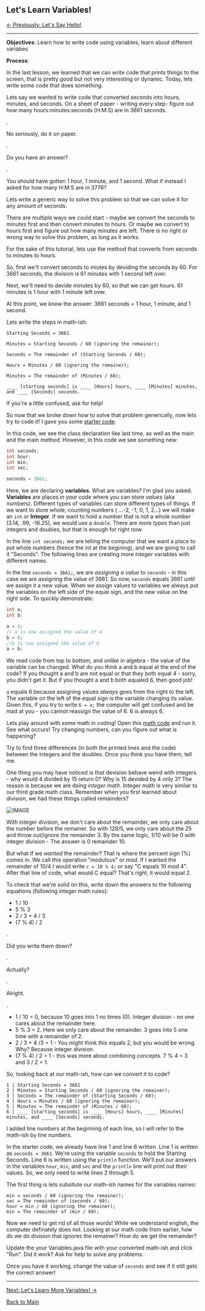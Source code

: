 ## Let's Learn Variables!

[<- Previously: Let's Say Hello!](https://raw.githubusercontent.com/Filip3314/LetsLearnProgramming/master/StartingPoints/HelloWorld.java)

----------------------------------------------------------------------------------------

**Objectives**: Learn how to write code using variables, learn about different variabes

**Process**: 

In the last lesson, we learned that we can write code that prints things to the screen, that is pretty good but not very interesting or dynamic. Today, lets write some code that does something. 

Lets say we wanted to write code that converted seconds into hours, minutes, and seconds. On a sheet of paper - writing every step- figure out how many hours:minutes:seconds (H:M:S) are in 3661 seconds.

.

No seriously, do it on paper.

.

Do you have an answer?

.

You should have gotten 1 hour, 1 minute, and 1 second. What if instead I asked for how many H:M:S are in 3776? 

Lets write a generic way to solve this problem so that we can solve it for any amount of seconds.

There are multiple ways we could start - maybe we convert the seconds to minutes first and then convert minutes to hours. Or maybe we convert to hours first and figure out how many minutes are left. There is no right or wrong way to solve this problem, as long as it works. 

For the sake of this tutorial, lets use the method that converts from seconds to minutes to hours.

So, first we'll convert seconds to miutes by deviding the seconds by 60. For 3661 seconds, the division is 61 minutes with 1 second left over.

Next, we'll need to devide minutes by 60, so that we can get hours. 61 minutes is 1 hour with 1 minute left over.

At this point, we know the answer: 3661 seconds = 1 hour, 1 minute, and 1 second.

Lets write the steps in math-ish:
```
Starting Seconds = 3661

Minutes = Starting Seconds / 60 (ignoring the remainer);

Seconds = The remainder of (Starting Seconds / 60);

Hours = Minutes / 60 (ignoring the remainer);

Minutes = The remainder of (Minutes / 60);

____ [starting seconds] is ____ [Hours] hours, ____ [Minutes] minutes, and ____ [Seconds] seconds.
```

If you're a little confused, ask for help!

So now that we broke down how to solve that problem generically, now lets try to code it! I gave you some [starter code](https://raw.githubusercontent.com/Filip3314/LetsLearnProgramming/master/StartingPoints/Variables.java).

In this code, we see the class declaration like last time, as well as the main and the main method. However, in this code we see something new:

``` Java
int seconds;
int hour; 
int min; 
int sec;

seconds = 3661;
```

Here, we are declaring **variables**. What are variables? I'm glad you asked. **Variables** are places in your code where you can store *values* (aka numbers).  Different types of variables can store different types of things. If we want to store whole, counting numbers ( ...-2, -1, 0, 1, 2...) we will make an ```int``` or **Integer**. If we want to hold a number that is not a whole number (3.14, .99, -16.25), we would use a ```double```. There are more *types* than just integers and doubles, but that is enough for right now.



In the line ```int seconds;``` we are telling the computer that we want a place to put whole numbers (hence the int at the begining), and we are going to call it "Seconds". 
The following lines are creating more *integer* variables with different names.

In the line ``` seconds = 3661; ```, we are *assigning a value* to ```seconds``` - in this case we are assigning the value of 3661. So now, ```seconds``` equals 3661 until we assign it a new value. When we assign values to variables we always put the variables on the left side of the equal sign, and the new value on the right side. To quickly demonstrate:

``` Java
int a;
int b;

a = 4;
// a is now assigned the value of 4
b = 6;
//b is now assigned the value of 6
a = b;
```

We read code from top to bottom, and unlike in algebra - the value of the variable can be changed. What do you think a and b equal at the end of the code?
If you thought a and b are not equal or that they both equal 4 - sorry, you didn't get it. But if you thought a and b both equaled 6, then good job!

```a``` equals 6 because assigning values *always* goes from the right to the left. The variable on the left of the equal sign is the variable changing its value. Given this, if you try to write ```6 = a;``` the computer will get confused and be mad at you - you cannot reassign the value of 6. 6 is always 6.

Lets play around with some math in coding! Open this [math code](https://raw.githubusercontent.com/Filip3314/LetsLearnProgramming/master/StartingPoints/Math.java) and run it. See what occurs! Try changing numbers, can you figure out what is happening?

Try to find three differences (in both the printed lines and the code) between the integers and the doubles. Once you think you have them, tell me.

One thing you may have noticed is that devision behave weird with integers - why would 4 divided by 15 return 0? Why is 15 devided by 4 only 3? The reason is because we are doing *integer math*. Integer math is very similar to our third grade math class. Remember when you first learned about division, we had these things called remainders? 

![IMAGE](https://dj1hlxw0wr920.cloudfront.net/userfiles/wyzfiles/b410fcc6-7a7b-45a0-81b9-354423866db9.gif)

With integer division, we don't care about the remainder, we only care about the number before the remainer. So with 128/5, we only care about the 25 and throw out/ignore the remainder 3. By the same logic, 1/10 will be 0 with integer division - The answer is 0 remainder 10. 

But what if we *wanted* the remainder? That is where the percent sign (%) comes in. We call this operation "modulous" or *mod*. If I wanted the remainder of 10/4 I would write ```c = 10 % 4;``` or say "C equals 10 mod 4". After that line of code, what would C equal? That's right, it would equal 2. 

To check that we're solid on this, write down the answers to the following equations (following integer math rules):
- 1 / 10
- 5 % 3
- 2 / 3 + 4 / 3
- (7 % 4) / 2

.

Did you write them down?

.

Actually?

.

Alright. 

.

- 1 / 10 = 0, because 10 goes into 1 no times (0). Integer division - no one cares about the remainder here.
- 5 % 3 = 2. Here we only care about the remainder. 3 goes into 5 one time with a remainder of 2.
- 2 / 3 + 4 /3 = 1 - You might think this equals 2, but you would be wrong. Why? Because integer division.
- (7 % 4) / 2 = 1 - this was more about combining concepts. 7 % 4 = 3 and 3 / 2 = 1. 

So, looking back at our math-ish, how can we convert it to code?
```
1 | Starting Seconds = 3661
2 | Minutes = Starting Seconds / 60 (ignoring the remainer);
3 | Seconds = The remainder of (Starting Seconds / 60);
4 | Hours = Minutes / 60 (ignoring the remainer);
5 | Minutes = The remainder of (Minutes / 60);
6 | ____ [starting seconds] is ____ [Hours] hours, ____ [Minutes] minutes, and ____ [Seconds] seconds.
```
I added line numbers at the beginning of each line, so I will refer to the math-ish by line numbers.

In the starter code, we already have line 1 and line 6 written. Line 1 is written as ```seconds = 3661```. We're using the variable ```seconds``` to hold the Starting Seconds. Line 6 is written using the ```println``` function. We'll put our answers in the variables ```hour```, ```min```, and ```sec``` and the ```println``` line will print out their values. So, we only need to write lines 2 through 5.

The first thing is lets subsitute our math-ish names for the variables names:
```
min = seconds / 60 (ignoring the remainer);
sec = The remainder of (seconds / 60);
hour = min / 60 (ignoring the remainer);
min = The remainder of (min / 60);
```
Now we need to get rid of all those words! While we understand english, the computer definately does not. Looking at our math code from earlier, how do we do division that ignores the remainer? How do we get the remainder? 

Update the your Variables.java file with your converted math-ish and click "Run". Did it work? Ask for help to solve any problems. 

Once you have it working, change the value of ```seconds``` and see if it still gets the correct answer!

----------------------------------------------------------------------------------------

[Next: Let's Learn More Variables! ->](MoreVariables.md)

[Back to Main](../../README.md)